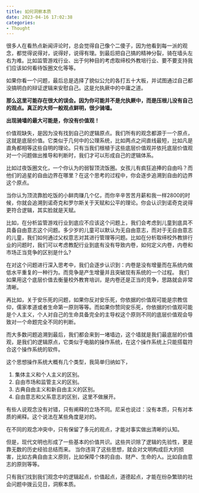 ```yaml
---
title: 如何洞察本质
date: 2023-04-16 17:02:38
categories:
- Thought
---
```


很多人在看热点新闻评论时，总会觉得自己像个二傻子，因为他看到每一派的观念，都觉得说得对，说得好，说得有理。到最后把自己搞的精神分裂，骑在墙头左右为难。比如监管游戏行业、出于何种目的考虑取缔校外教培行业、要不要支持我们应该如何看待饭圈文化等等。

如果你看一个问题，最后总是选择了貌似公允的各打五十大板，并试图通过自己都没搞明白的辩证逻辑来安慰自己。这是允执厥中的中庸之道。

**那么这里可能存在很大的误会。因为你可能并不是允执厥中，而是压根儿没有自己的观点。真正的大师一般观点鲜明，很少骑墙。**

**出现骑墙的最大可能是，你没有价值观！**

价值观缺失，是因为没有找到自己的逻辑原点。我们所有的观念都源于一个原点，这就是底层价值。它类似于几何中的公理系统，比如两点之间直线最短，比如凡是直角都相等这些自明的理论。只有当我们根植于这些底层价值观并依托底层价值观对一个问题做出推导和判断时，我们才可以形成自己的逻辑体系。

比如过夜饭圈文化，一个你认为的弱智顶流饭圈。女孩儿有疯狂追捧的自由吗？而他们的追星的自由边界在哪里？在这个思考的过程中，你会逐步追溯到自由的边界这个原点。

当你认为顶流靠脸吃饭的小鲜肉赚几个亿，而你辛辛苦苦月薪和我一样2800的时候，你就会追溯到诺奇克和罗尔斯关于天赋和公平的理论。你会认识到诺奇克说得更符合逻辑，其实脸就是天赋。

比如，在分析监管游戏行业到底应不应该这个问题上，我们会考虑到儿童到底具不具备自由意志这个问题。多少岁的儿童可以默认为无自由意志，而对于无自由意志的儿童，我们如何通过父权意志对其进行管理等问题。比如在分析取缔校外教排行业的问题时，我们可以考虑教配行业到底有没有导致内卷，如何定义内卷，内卷和市场正当竞争的区别是什么?

在对这个问题进行深入思考中，我们会逐步认识到：内卷是没有增量而在系统内做低水平重复的一种行为。而竞争是产生增量并且突破现有系统的一个过程。
我们如果用这个底层价值去衡量校外教育培训，是内卷还是正当的竞争，思路就会非常清晰。

再比如，关于安乐死的问题，如果你反对安乐死，你依据的价值观可能是宗教信仰，儒家孝道或者生命第一原则等等。而如果你赞同安乐死，你依据的价值观可能是个人主义，个人对自己的生命具备完全的主导权这个原则不同的底层价值观会导致对一个命题完全不同的判断。

而大多数问题追溯到最后，我们都会来到一堵墙边，这个墙就是我们最底层的价值观，是我们的逻辑原点，它类似于电脑的操作系统，在这个操作系统上只能搭载符合这个操作系统的软件。

这个思想操作系统大概有几个类型，我简单归纳如下，
1. 集体主义和个人主义的区别。
2. 自由市场和监管主义的区别。
3. 古典自由主义和新自由主义的区别。
4. 自由意志和父系意志的区别，这里不做展开。

有些人说观念没有对错，只有阐释的立场不同。尼采也说过：没有本质，只有对本质的阐释。这个说法在某些角度是对的。

在不同的观念冲突中，只有保留了多元的观点，才能对事实做出清晰的认知。

但是，现代文明也形成了一些基本的价值共识。这些共识除了逻辑的先验性，更是靠无数的历史经验总结而来。
当你违背了这些思想，就会对文明构成巨大的损害，比如古典自由主义原则，比如保障个体的自由、财产、生命的人。比如自由意志的原则等等。

只有我们找到我们观念中的逻辑起点，价值起点，道德起点，才能在纷杂繁琐的社会问题中拨云见日，洞察本质。

